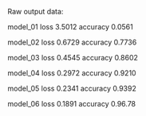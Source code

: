 


Raw output data:

model_01
loss 3.5012
accuracy 0.0561

model_02
loss 0.6729
accuracy 0.7736

model_03
loss 0.4545
accuracy 0.8602

model_04
loss 0.2972
accuracy 0.9210

model_05
loss 0.2341
accuracy 0.9392

model_06
loss 0.1891
accuracy 0.96.78